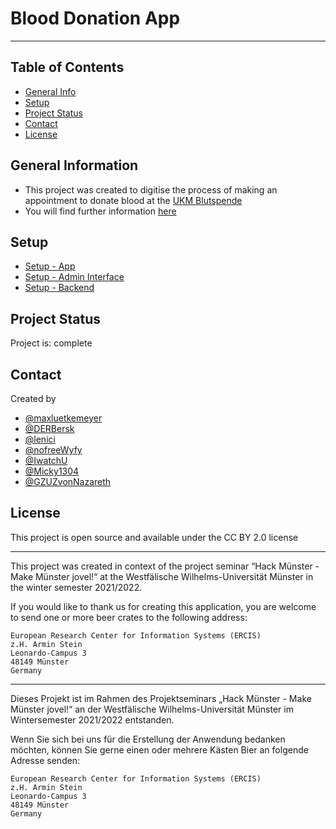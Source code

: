 # Blood Donation App
___
## Table of Contents
* [General Info](#general-information)
* [Setup](#setup)
* [Project Status](#project-status)
* [Contact](#contact)
* [License](#license) 

## General Information
- This project was created to digitise the process of making an appointment to donate blood at the [UKM Blutspende]( https://ukm-blutspende.de/)
- You will find further information [here](https://github.com/maxluetkemeyer/blood-donation-app/wiki)

## Setup
- [Setup - App](https://github.com/maxluetkemeyer/blood-donation-app/wiki/Installationsanweisung-App)
- [Setup - Admin Interface](https://github.com/maxluetkemeyer/blood-donation-app/wiki/Installationsanweisung-Verwaltungsoberfl%C3%A4che)
- [Setup - Backend](https://github.com/maxluetkemeyer/blood-donation-app/wiki/Installationsanweisung-Backend)

## Project Status
Project is: complete

## Contact
Created by 
- [@maxluetkemeyer](https://github.com/maxluetkemeyer)
- [@DERBersk ](https://github.com/DERBersk)
- [@lenici](https://github.com/lenici)
- [@nofreeWyfy](https://github.com/nofreeWyfy)
- [@IwatchU](https://github.com/IwatchU)
- [@Micky1304 ](https://github.com/Micky1304)
- [@GZUZvonNazareth](https://github.com/GZUZvonNazareth)

## License 
This project is open source and available under the CC BY 2.0 license 

---------------------------------------

This project was created in context of the project seminar “Hack Münster - Make Münster jovel!“ at the Westfälische Wilhelms-Universität Münster in the winter semester 2021/2022. 

If you would like to thank us for creating this application, you are welcome to send one or more beer crates to the following address:

    European Research Center for Information Systems (ERCIS)
    z.H. Armin Stein
    Leonardo-Campus 3
    48149 Münster
    Germany	

---------------------------------------

Dieses Projekt ist im Rahmen des Projektseminars „Hack Münster - Make Münster jovel!“ an der Westfälische Wilhelms-Universität Münster im Wintersemester 2021/2022 entstanden. 

Wenn Sie sich bei uns für die Erstellung der Anwendung bedanken möchten, können Sie gerne einen oder mehrere Kästen Bier an folgende Adresse senden:

    European Research Center for Information Systems (ERCIS)
    z.H. Armin Stein
    Leonardo-Campus 3
    48149 Münster
    Germany	


